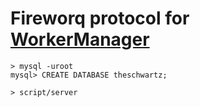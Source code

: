 Fireworq protocol for [WorkerManager][]
=======================================

```
> mysql -uroot
mysql> CREATE DATABASE theschwartz;
```

```
> script/server
```

[WorkerManager]: https://github.com/hatena/WorkerManager
